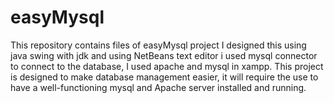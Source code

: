 # easyMysql
This repository contains files of easyMysql project
I designed this using java swing with jdk and using NetBeans text editor
i used mysql connector to connect to the database, I used apache and mysql in xampp.
This project is designed to make database management easier, it will require the use to have a well-functioning mysql and Apache server installed and running.
